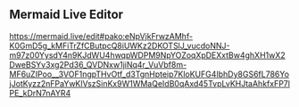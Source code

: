 ## Mermaid Live Editor

https://mermaid.live/edit#pako:eNpVjkFrwzAMhf-K0GmD5g_kMFiTrZfCButpcQ8iUWKz2DKOTSlJ_vucdoNNJ-m97z00YysdY4n9KJdWU4hwqpWDPM9NpYOZoqXpDEXxtBw4ghXH1wX2DweBSYv3xg2Pd36_QVDNxw1jiNq4r_VuVbf8m-MF6uZIPoo__3VOF1ngpTHvOtf_d3TgnHpteip7KloKUFG4IbhDy8GS6fL786YojJotKyzz2nFPaYwKlVszSinKx9W1WMaQeIdB0qAxd45TvpLvKHJtaAhkfxFP7lPE_kDrN7nAYR4

